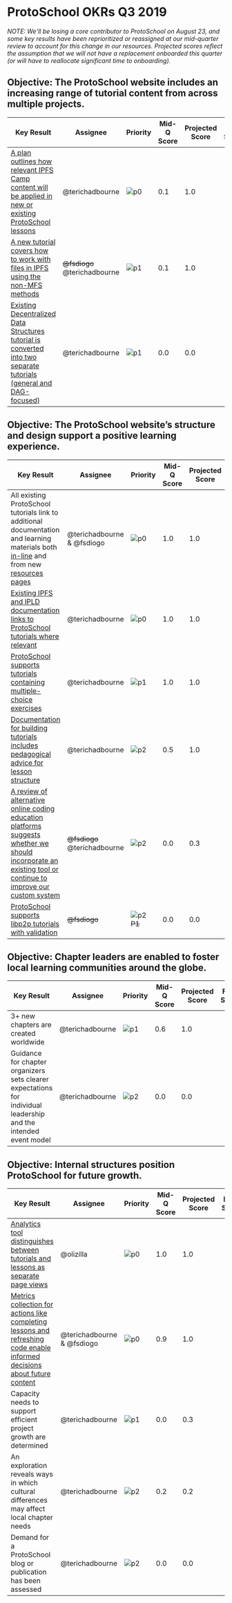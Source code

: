 # ProtoSchool OKRs Q3 2019

_NOTE: We'll be losing a core contributor to ProtoSchool on August 23, and some key results have been reprioritized or reassigned at our mid-quarter review to account for this change in our resources. Projected scores reflect the assumption that we will not have a replacement onboarded this quarter (or will have to reallocate significant time to onboarding)._

## Objective: The ProtoSchool website includes an increasing range of tutorial content from across multiple projects.

| Key Result | Assignee | Priority | Mid-Q Score | Projected Score | Final Score |
| ---------- | -------- | -------- | ----------- | --------------- | ----------- |
| [A plan outlines how relevant IPFS Camp content will be applied in new or existing ProtoSchool lessons](https://github.com/ProtoSchool/protoschool.github.io/issues/261) | @terichadbourne | ![p0](https://ipfs.io/ipfs/QmV88khHDJEXi7wo6o972MZWY661R9PhrZW6dvpFP6jnMn/p0.svg) | 0.1 | 1.0 | |
| [A new tutorial covers how to work with files in IPFS using the non-MFS methods](https://github.com/ProtoSchool/protoschool.github.io/issues/203) | ~~@fsdiogo~~ @terichadbourne   | ![p1](https://ipfs.io/ipfs/QmV88khHDJEXi7wo6o972MZWY661R9PhrZW6dvpFP6jnMn/p1.svg) | 0.1 | 1.0 | |
| [Existing Decentralized Data Structures tutorial is converted into two separate tutorials (general and DAG-focused)](https://github.com/ProtoSchool/protoschool.github.io/issues/185) | @terichadbourne | ![p1](https://ipfs.io/ipfs/QmV88khHDJEXi7wo6o972MZWY661R9PhrZW6dvpFP6jnMn/p1.svg) | 0.0 | 0.0 | ||



## Objective: The ProtoSchool website’s structure and design support a positive learning experience.

| Key Result | Assignee | Priority | Mid-Q Score | Projected Score | Final Score |
| ---------- | -------- | -------- | ----------- | --------------- | ----------- |
| All existing ProtoSchool tutorials link to additional documentation and learning materials both [in-line](https://github.com/ProtoSchool/protoschool.github.io/issues/262) and from new [resources pages](https://github.com/ProtoSchool/protoschool.github.io/issues/263) | @terichadbourne & @fsdiogo | ![p0](https://ipfs.io/ipfs/QmV88khHDJEXi7wo6o972MZWY661R9PhrZW6dvpFP6jnMn/p0.svg) | 1.0 | 1.0 | |
| [Existing IPFS and IPLD documentation links to ProtoSchool tutorials where relevant](https://github.com/ProtoSchool/protoschool.github.io/issues/260)   | @terichadbourne | ![p0](https://ipfs.io/ipfs/QmV88khHDJEXi7wo6o972MZWY661R9PhrZW6dvpFP6jnMn/p0.svg)  | 1.0 | 1.0 |   |
| [ProtoSchool supports tutorials containing multiple-choice exercises](https://github.com/ProtoSchool/protoschool.github.io/issues/177)| @terichadbourne | ![p1](https://ipfs.io/ipfs/QmV88khHDJEXi7wo6o972MZWY661R9PhrZW6dvpFP6jnMn/p1.svg)| 1.0 | 1.0 | |
| [Documentation for building tutorials includes pedagogical advice for lesson structure](https://github.com/ProtoSchool/protoschool.github.io/issues/253) |@terichadbourne|![p2](https://ipfs.io/ipfs/QmV88khHDJEXi7wo6o972MZWY661R9PhrZW6dvpFP6jnMn/p2.svg)| 0.5 | 1.0 ||
| [A review of alternative online coding education platforms suggests whether we should incorporate an existing tool or continue to improve our custom system](https://github.com/ProtoSchool/protoschool.github.io/issues/264) | ~~@fsdiogo~~ @terichadbourne  | ![p2](https://ipfs.io/ipfs/QmV88khHDJEXi7wo6o972MZWY661R9PhrZW6dvpFP6jnMn/p2.svg)  |  0.0 | 0.3 |   |
| [ProtoSchool supports libp2p tutorials with validation](https://github.com/ProtoSchool/protoschool.github.io/issues/229)| ~~@fsdiogo~~ |  ![p2](https://ipfs.io/ipfs/QmV88khHDJEXi7wo6o972MZWY661R9PhrZW6dvpFP6jnMn/p2.svg) ~~P1~~| 0.0 | 0.0 | ||


## Objective: Chapter leaders are enabled to foster local learning communities around the globe.

| Key Result | Assignee | Priority | Mid-Q Score | Projected Score | Final Score |
| ---------- | -------- | -------- | ----------- | --------------- | ----------- |
| 3+ new chapters are created worldwide | @terichadbourne|![p1](https://ipfs.io/ipfs/QmV88khHDJEXi7wo6o972MZWY661R9PhrZW6dvpFP6jnMn/p1.svg)  | 0.6 | 1.0 | |
|Guidance for chapter organizers sets clearer expectations for individual leadership and the intended event model | @terichadbourne | ![p2](https://ipfs.io/ipfs/QmV88khHDJEXi7wo6o972MZWY661R9PhrZW6dvpFP6jnMn/p2.svg) | 0.0 | 0.0 | ||

## Objective: Internal structures position ProtoSchool for future growth.

| Key Result | Assignee | Priority |  Mid-Q Score | Projected Score | Final Score |
| ---------- | -------- | ----------- | --------------- | ----------- |----------- |
| [Analytics tool distinguishes between tutorials and lessons as separate page views](https://github.com/ProtoSchool/protoschool.github.io/issues/179) | @olizilla | ![p0](https://ipfs.io/ipfs/QmV88khHDJEXi7wo6o972MZWY661R9PhrZW6dvpFP6jnMn/p0.svg) | 1.0 | 1.0 |  |
| [Metrics collection for actions like completing lessons and refreshing code enable informed decisions about future content](https://github.com/ProtoSchool/protoschool.github.io/issues/100) | @terichadbourne & @fsdiogo | ![p0](https://ipfs.io/ipfs/QmV88khHDJEXi7wo6o972MZWY661R9PhrZW6dvpFP6jnMn/p0.svg) | 0.9 | 1.0 |  |
| Capacity needs to support efficient project growth are determined  |  @terichadbourne | ![p1](https://ipfs.io/ipfs/QmV88khHDJEXi7wo6o972MZWY661R9PhrZW6dvpFP6jnMn/p1.svg) | 0.0 | 0.3  |  |
| An exploration reveals ways in which cultural differences may affect local chapter needs |  @terichadbourne | ![p2](https://ipfs.io/ipfs/QmV88khHDJEXi7wo6o972MZWY661R9PhrZW6dvpFP6jnMn/p2.svg) | 0.2 | 0.2 |  |
| Demand for a ProtoSchool blog or publication has been assessed  |  @terichadbourne | ![p2](https://ipfs.io/ipfs/QmV88khHDJEXi7wo6o972MZWY661R9PhrZW6dvpFP6jnMn/p2.svg) | 0.0 | 0.0 |  | |
